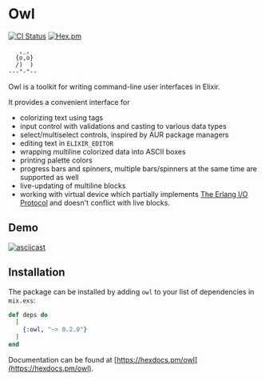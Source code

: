 # Owl
[![CI Status](https://github.com/fuelen/owl/actions/workflows/ci.yml/badge.svg)](https://github.com/fuelen/owl/actions) [![Hex.pm](https://img.shields.io/hexpm/v/owl.svg)](https://hex.pm/packages/owl)
```
   ,_,
  {o,o}
  /)  )
---"-"--
```
Owl is a toolkit for writing command-line user interfaces in Elixir.

It provides a convenient interface for

* colorizing text using tags
* input control with validations and casting to various data types
* select/multiselect controls, inspired by AUR package managers
* editing text in `ELIXIR_EDITOR`
* wrapping multiline colorized data into ASCII boxes
* printing palette colors
* progress bars and spinners, multiple bars/spinners at the same time are supported as well
* live-updating of multiline blocks
* working with virtual device which partially implements
[The Erlang I/O Protocol](https://www.erlang.org/doc/apps/stdlib/io_protocol.html) and doesn't conflict with live blocks.

## Demo
[![asciicast](https://asciinema.org/a/vOL2PtAEWB88S9G93Iojwprj2.svg)](https://asciinema.org/a/vOL2PtAEWB88S9G93Iojwprj2)

## Installation

The package can be installed by adding `owl` to your list of dependencies in `mix.exs`:

```elixir
def deps do
  [
    {:owl, "~> 0.2.0"}
  ]
end
```
Documentation can be found at [https://hexdocs.pm/owl](https://hexdocs.pm/owl).
